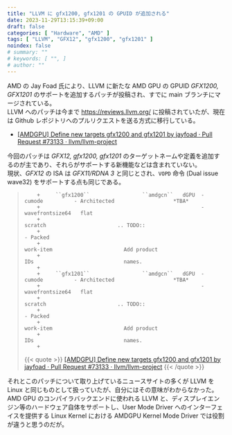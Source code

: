 ```yaml
---
title: "LLVM に gfx1200, gfx1201 の GPUID が追加される"
date: 2023-11-29T13:15:39+09:00
draft: false
categories: [ "Hardware", "AMD" ]
tags: [ "LLVM", "GFX12", "gfx1200", "gfx1201" ]
noindex: false
# summary: ""
# keywords: [ "", ]
# author: ""
---
```


AMD の Jay Foad 氏により、LLVM に新たな AMD GPU の GPUID *GFX1200, GFX1201* のサポートを追加するパッチが投稿され、すでに main ブランチにマージされている。  
LLVM へのパッチは今まで <https://reviews.llvm.org/> に投稿されていたが、現在は Github レポジトリへのプルリクエストを送る方式に移行している。  

 * [[AMDGPU] Define new targets gfx1200 and gfx1201 by jayfoad · Pull Request #73133 · llvm/llvm-project](https://github.com/llvm/llvm-project/pull/73133)

今回のパッチは *GFX12, gfx1200, gfx1201* のターゲットネームや定義を追加するのが主であり、それらがサポートする新機能などは含まれていない。  
現状、*GFX12* の ISA は *GFX11/RDNA 3* と同じとされ、`VOPD` 命令 (Dual issue wave32) をサポートする点も同じである。  

 >         +     ``gfx1200``                 ``amdgcn``   dGPU  - cumode          - Architected                   *TBA*
 >         +                                                    - wavefrontsize64   flat
 >         +                                                                        scratch                       .. TODO::
 >         +                                                                      - Packed
 >         +                                                                        work-item                       Add product
 >         +                                                                        IDs                             names.
 >         +
 >         +     ``gfx1201``                 ``amdgcn``   dGPU  - cumode          - Architected                   *TBA*
 >         +                                                    - wavefrontsize64   flat
 >         +                                                                        scratch                       .. TODO::
 >         +                                                                      - Packed
 >         +                                                                        work-item                       Add product
 >         +                                                                        IDs                             names.
 >         +
 >
 > {{< quote >}} [[AMDGPU] Define new targets gfx1200 and gfx1201 by jayfoad · Pull Request #73133 · llvm/llvm-project](https://github.com/llvm/llvm-project/pull/73133) {{< /quote >}}

それとこのパッチについて取り上げているニュースサイトの多くが LLVM を Linux と同じものとして扱っていたが、自分にはその意味がわからなかった。  
AMD GPU のコンパイラバックエンドに使われる LLVM と、ディスプレイエンジン等のハードウェア自体をサポートし、User Mode Driver へのインターフェイスを提供する Linux Kernel における AMDGPU Kernel Mode Driver では役割が違うと思うのだが。  
